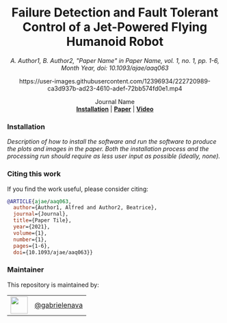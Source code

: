 <h1 align="center">
  Failure Detection and Fault Tolerant Control of a Jet-Powered Flying Humanoid Robot
</h1>

<div align="center">


_A. Author1, B. Author2, "Paper Name" in
Paper Name, vol. 1, no. 1, pp. 1-6, Month Year, doi: 10.1093/ajae/aaq063_

</div>

<p align="center">
https://user-images.githubusercontent.com/12396934/222720989-ca3d937b-ad23-4610-adef-72bb574fd0e1.mp4
</p>

<div align="center">
  Journal Name
</div>

<div align="center">
  <a href="#installation"><b>Installation</b></a> |
  <a href="http://dx.doi.org/10.1093/ajae/aaq063"><b>Paper</b></a> |
  <a href="https://www.youtube.com/watch?v=dQw4w9WgXcQ"><b>Video</b></a>
</div>

### Installation

_Description of how to install the software and run the software to produce the plots and images in the paper. Both the installation process and the processing run should require as less user input as possible (ideally, none)._

### Citing this work

If you find the work useful, please consider citing:

```bibtex
@ARTICLE{ajae/aaq063,
  author={Author1, Alfred and Author2, Beatrice},
  journal={Journal},
  title={Paper Tile},
  year={2021},
  volume={1},
  number={1},
  pages={1-6},
  doi={10.1093/ajae/aaq063}}
```

### Maintainer

This repository is maintained by:

| | |
|:---:|:---:|
| [<img src="https://github.com/gabrielenava.png" width="40">](https://github.com/gabrielenava) | [@gabrielenava](https://github.com/gabrielenava) |
